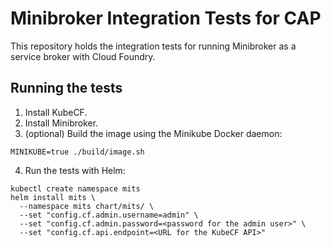 # Minibroker Integration Tests for CAP

This repository holds the integration tests for running Minibroker as a service
broker with Cloud Foundry.

## Running the tests

1. Install KubeCF.
2. Install Minibroker.
3. (optional) Build the image using the Minikube Docker daemon:
```
MINIKUBE=true ./build/image.sh
```
4. Run the tests with Helm:
```
kubectl create namespace mits
helm install mits \
  --namespace mits chart/mits/ \
  --set "config.cf.admin.username=admin" \
  --set "config.cf.admin.password=<password for the admin user>" \
  --set "config.cf.api.endpoint=<URL for the KubeCF API>"
```
